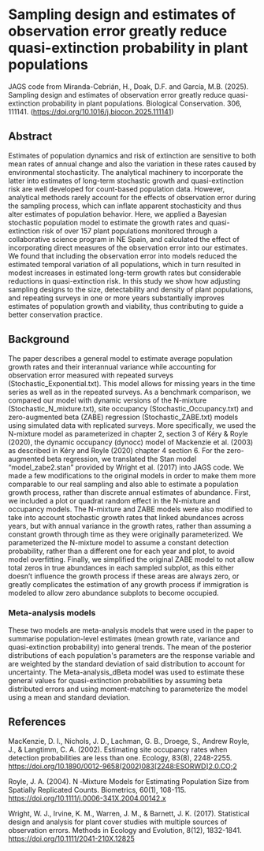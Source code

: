# Sampling design and estimates of observation error greatly reduce quasi-extinction probability in plant populations
JAGS code from Miranda-Cebrián, H., Doak, D.F. and García, M.B. (2025). Sampling design and estimates of observation error greatly reduce quasi-extinction probability in plant populations. Biological Conservation. 306, 111141. (https://doi.org/10.1016/j.biocon.2025.111141)

## Abstract
Estimates of population dynamics and risk of extinction are sensitive to both mean rates of annual change and also the variation in these rates caused by environmental stochasticity. The analytical machinery to incorporate the latter into estimates of long-term stochastic growth and quasi-extinction risk are well developed for count-based population data. However, analytical methods rarely account for the effects of observation error during the sampling process, which can inflate apparent stochasticity and thus alter estimates of population behavior. Here, we applied a Bayesian stochastic population model to estimate the growth rates and quasi-extinction risk of over 157 plant populations monitored through a collaborative science program in NE Spain, and calculated the effect of incorporating direct measures of the observation error into our estimates. We found that including the observation error into models reduced the estimated temporal variation of all populations, which in turn resulted in modest increases in estimated long-term growth rates but considerable reductions in quasi-extinction risk. In this study we show how adjusting sampling designs to the size, detectability and density of plant populations, and repeating surveys in one or more years substantially improves estimates of population growth and viability, thus contributing to guide a better conservation practice.

## Background
The paper describes a general model to estimate average population growth rates and their interannual variance while accounting for observation error measured with repeated surveys (Stochastic_Exponential.txt). This model allows for missing years in the time series as well as in the repeated surveys. As a benchmark comparison, we compared our model with dynamic versions of the N-mixture (Stochastic_N_mixture.txt), site occupancy (Stochastic_Occupancy.txt) and zero-augmented beta (ZABE) regression (Stochastic_ZABE.txt) models using simulated data with replicated surveys. More specifically, we used the N-mixture model as parameterized in chapter 2, section 3 of Kéry & Royle (2020), the dynamic occupancy (dynocc) model of Mackenzie et al. (2003) as described in Kéry and Royle (2020) chapter 4 section 6. For the zero-augmented beta regression, we translated the Stan model “model_zabe2.stan” provided by Wright et al. (2017) into JAGS code. We made a few modifications to the original models in order to make them more comparable to our real sampling and also able to estimate a population growth process, rather than discrete annual estimates of abundance. First, we included a plot or quadrat random effect in the N-mixture and occupancy models. The N-mixture and ZABE models were also modified to take into account stochastic growth rates that linked abundances across years, but with annual variance in the growth rates, rather than assuming a constant growth through time as they were originally parameterized. We parameterized the N-mixture model to assume a constant detection probability, rather than a different one for each year and plot, to avoid model overfitting. Finally, we simplified the original ZABE model to not allow total zeros in true abundances in each sampled subplot, as this either doesn’t influence the growth process if these areas are always zero, or greatly complicates the estimation of any growth process if immigration is modeled to allow zero abundance subplots to become occupied.

### Meta-analysis models
These two models are meta-analysis models that were used in the paper to summarise population-level estimates (mean growth rate, variance and quasi-extinction probability) into general trends. The mean of the posterior distributions of each population's parameters are the response variable and are weighted by the standard deviation of said distribution to account for uncertainty. The Meta-analysis_dBeta model was used to estimate these general values for quasi-extinction probabilities by assuming beta distributed errors and using moment-matching to parameterize the model using a mean and standard deviation.

## References
MacKenzie, D. I., Nichols, J. D., Lachman, G. B., Droege, S., Andrew Royle, J., & Langtimm, C. A. (2002). Estimating site occupancy rates when detection probabilities are less than one. Ecology, 83(8), 2248-2255. https://doi.org/10.1890/0012-9658(2002)083[2248:ESORWD]2.0.CO;2

Royle, J. A. (2004). N ‐Mixture Models for Estimating Population Size from Spatially Replicated Counts. Biometrics, 60(1), 108-115. https://doi.org/10.1111/j.0006-341X.2004.00142.x

Wright, W. J., Irvine, K. M., Warren, J. M., & Barnett, J. K. (2017). Statistical design and analysis for plant cover studies with multiple sources of observation errors. Methods in Ecology and Evolution, 8(12), 1832-1841. https://doi.org/10.1111/2041-210X.12825
